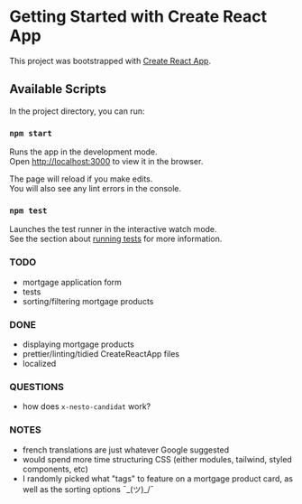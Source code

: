 # Getting Started with Create React App

This project was bootstrapped with [Create React App](https://github.com/facebook/create-react-app).

## Available Scripts

In the project directory, you can run:

### `npm start`

Runs the app in the development mode.\
Open [http://localhost:3000](http://localhost:3000) to view it in the browser.

The page will reload if you make edits.\
You will also see any lint errors in the console.

### `npm test`

Launches the test runner in the interactive watch mode.\
See the section about [running tests](https://facebook.github.io/create-react-app/docs/running-tests) for more information.

### TODO

- mortgage application form
- tests
- sorting/filtering mortgage products

### DONE

- displaying mortgage products
- prettier/linting/tidied CreateReactApp files
- localized

### QUESTIONS

- how does `x-nesto-candidat` work?

### NOTES

- french translations are just whatever Google suggested
- would spend more time structuring CSS (either modules, tailwind, styled components, etc)
- I randomly picked what "tags" to feature on a mortgage product card, as well as the sorting options ¯\_(ツ)\_/¯
